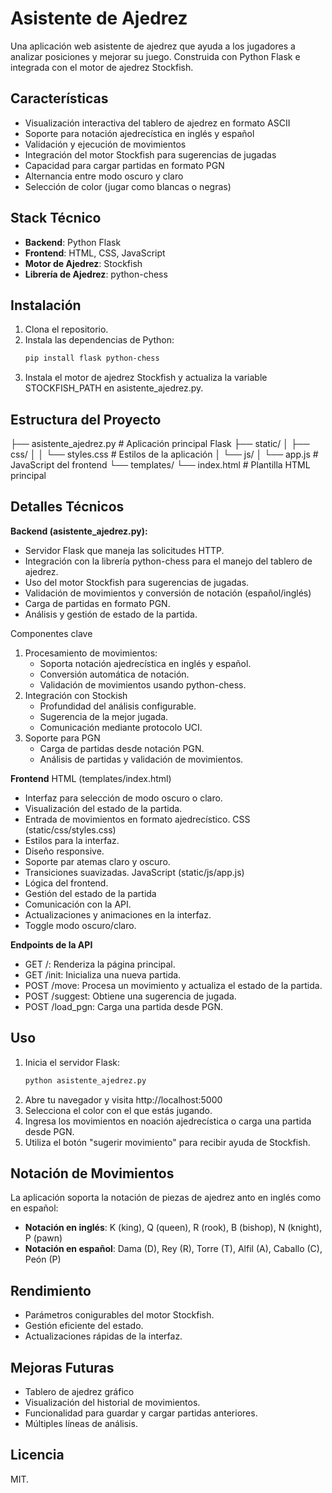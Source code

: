 # Asistente de Ajedrez

Una aplicación web asistente de ajedrez que ayuda a los jugadores a analizar posiciones y mejorar su juego. Construida con Python Flask e integrada con el motor de ajedrez Stockfish.

## Características

- Visualización interactiva del tablero de ajedrez en formato ASCII
- Soporte para notación ajedrecística en inglés y español
- Validación y ejecución de movimientos
- Integración del motor Stockfish para sugerencias de jugadas
- Capacidad para cargar partidas en formato PGN
- Alternancia entre modo oscuro y claro
- Selección de color (jugar como blancas o negras)

## Stack Técnico

- **Backend**: Python Flask
- **Frontend**: HTML, CSS, JavaScript
- **Motor de Ajedrez**: Stockfish
- **Librería de Ajedrez**: python-chess

## Instalación

1. Clona el repositorio.
2. Instala las dependencias de Python:
   ```bash
   pip install flask python-chess
3. Instala el motor de ajedrez Stockfish y actualiza la variable STOCKFISH_PATH en asistente_ajedrez.py.

## Estructura del Proyecto

├── asistente_ajedrez.py    # Aplicación principal Flask
├── static/
│   ├── css/
│   │   └── styles.css      # Estilos de la aplicación
│   └── js/
│       └── app.js          # JavaScript del frontend
└── templates/
    └── index.html          # Plantilla HTML principal

## Detalles Técnicos

**Backend (asistente_ajedrez.py):**
- Servidor Flask que maneja las solicitudes HTTP.
- Integración con la librería python-chess para el manejo del tablero de ajedrez.
- Uso del motor Stockfish para sugerencias de jugadas.
- Validación de movimientos y conversión de notación (español/inglés)
- Carga de partidas en formato PGN.
- Análisis y gestión de estado de la partida.

Componentes clave
1. Procesamiento de movimientos:
   - Soporta notación ajedrecística en inglés y español.
   - Conversión automática de notación.
   - Validación de movimientos usando python-chess.
2. Integración con Stockish
    - Profundidad del análisis configurable.
    - Sugerencia de la mejor jugada.
    - Comunicación mediante protocolo UCI.
3. Soporte para PGN
    - Carga de partidas desde notación PGN.
    - Análisis de partidas y validación de movimientos.

**Frontend**
HTML (templates/index.html)
- Interfaz para selección de modo oscuro o claro.
- Visualización del estado de la partida.
- Entrada de movimientos en formato ajedrecístico.
CSS (static/css/styles.css)
- Estilos para la interfaz.
- Diseño responsive.
- Soporte par atemas claro y oscuro.
- Transiciones suavizadas.
JavaScript (static/js/app.js)
- Lógica del frontend.
- Gestión del estado de la partida
- Comunicación con la API.
- Actualizaciones y animaciones en la interfaz.
- Toggle modo oscuro/claro.

**Endpoints de la API**
- GET /: Renderiza la página principal.
- GET /init: Inicializa una nueva partida.
- POST /move: Procesa un movimiento y actualiza el estado de la partida.
- POST /suggest: Obtiene una sugerencia de jugada.
- POST /load_pgn: Carga una partida desde PGN.

## Uso

1. Inicia el servidor Flask:
   ```bash
   python asistente_ajedrez.py
2. Abre tu navegador y visita http://localhost:5000
3. Selecciona el color con el que estás jugando.
4. Ingresa los movimientos en noación ajedrecística o carga una partida desde PGN.
5. Utiliza el botón "sugerir movimiento" para recibir ayuda de Stockfish.

## Notación de Movimientos

La aplicación soporta la notación de piezas de ajedrez anto en inglés como en español:
- **Notación en inglés**: K (king), Q (queen), R (rook), B (bishop), N (knight), P (pawn)
- **Notación en español**: Dama (D), Rey (R), Torre (T), Alfil (A), Caballo (C), Peón (P)

## Rendimiento

- Parámetros conigurables del motor Stockfish.
- Gestión eficiente del estado.
- Actualizaciones rápidas de la interfaz.

## Mejoras Futuras

- Tablero de ajedrez gráfico
- Visualización del historial de movimientos.
- Funcionalidad para guardar y cargar partidas anteriores.
- Múltiples líneas de análisis.

## Licencia

MIT.
